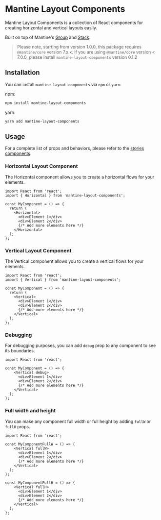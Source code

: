 # Mantine Layout Components

Mantine Layout Components is a collection of React components for creating horizontal and vertical layouts easily.

Built on top of Mantine's [Group](https://mantine.dev/core/group/) and [Stack](https://mantine.dev/core/stack/).

> Please note, starting from version 1.0.0, this package requires `@mantine/core` version 7.x.x.
> If you are using `@mantine/core` version < 7.0.0, please install `mantine-layout-components` version 0.1.2

## Installation

You can install `mantine-layout-components` via `npm` or `yarn`:

npm:

```bash
npm install mantine-layout-components
```

yarn:

```bash
yarn add mantine-layout-components
```

## Usage

For a complete list of props and behaviors, please refer to the [stories components](./stories/).

### Horizontal Layout Component

The Horizontal component allows you to create a horizontal flows for your elements.

```tsx
import React from 'react';
import { Horizontal } from 'mantine-layout-components';

const MyComponent = () => {
  return (
    <Horizontal>
      <div>Element 1</div>
      <div>Element 2</div>
      {/* Add more elements here */}
    </Horizontal>
  );
};
```

### Vertical Layout Component

The Vertical component allows you to create a vertical flows for your elements.

```tsx
import React from 'react';
import { Vertical } from 'mantine-layout-components';

const MyComponent = () => {
  return (
    <Vertical>
      <div>Element 1</div>
      <div>Element 2</div>
      {/* Add more elements here */}
    </Vertical>
  );
};
```

### Debugging

For debugging purposes, you can add `debug` prop to any component to see its boundaries.

```tsx
import React from 'react';

const MyComponent = () => {
    <Vertical debug>
      <div>Element 1</div>
      <div>Element 2</div>
      {/* Add more elements here */}
    </Vertical>
  );
};
```

### Full width and height

You can make any component full width or full height by adding `fullW` or `fullH` props.

```tsx
import React from 'react';

const MyComponentFullW = () => {
    <Vertical fullW>
      <div>Element 1</div>
      <div>Element 2</div>
      {/* Add more elements here */}
    </Vertical>
  );
};

const MyComponentFullH = () => {
    <Vertical fullH>
      <div>Element 1</div>
      <div>Element 2</div>
      {/* Add more elements here */}
    </Vertical>
  );
};
```
